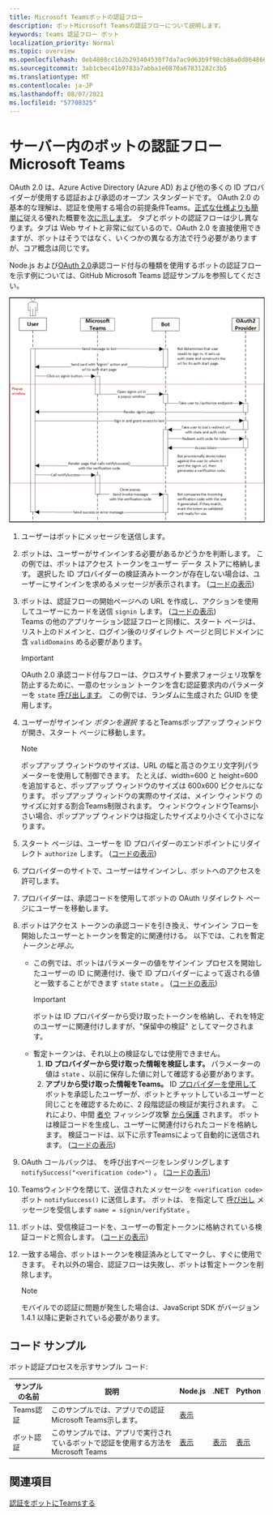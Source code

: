 ```yaml
---
title: Microsoft Teamsボットの認証フロー
description: ボットMicrosoft Teamsの認証フローについて説明します。
keywords: teams 認証フロー ボット
localization_priority: Normal
ms.topic: overview
ms.openlocfilehash: 0eb4808cc162b293404530f7da7ac9d63b9f98cb86a0d864866fd31e388ecb89
ms.sourcegitcommit: 3ab1cbec41b9783a7abba1e0870a67831282c3b5
ms.translationtype: MT
ms.contentlocale: ja-JP
ms.lasthandoff: 08/07/2021
ms.locfileid: "57708325"
---
```

# <a name="authentication-flow-for-bots-in-microsoft-teams"></a>サーバー内のボットの認証フロー Microsoft Teams

OAuth 2.0 は、Azure Active Directory (Azure AD) および他の多くの ID プロバイダーが使用する認証および承認のオープン スタンダードです。 OAuth 2.0 の基本的な理解は、認証を使用する場合の前提条件Teams。[正式な仕様よりも簡単に](https://aaronparecki.com/oauth-2-simplified/)従える優れた概要を[次に示します](https://oauth.net/2/)。 タブとボットの認証フローは少し異なります。タブは Web サイトと非常に似ているので、OAuth 2.0 を直接使用できますが、ボットはそうではなく、いくつかの異なる方法で行う必要がありますが、コア概念は同じです。

Node.js および[OAuth 2.0](https://oauth.net/2/grant-types/authorization-code/)承認コード付与の種類を使用するボットの認証フローを示す例については、GitHub Microsoft Teams 認証サンプルを参照してください。 [](https://github.com/OfficeDev/Microsoft-Teams-Samples/tree/main/samples/app-auth/nodejs)

![ボット認証シーケンス図](../../../assets/images/authentication/bot_auth_sequence_diagram.png)

1. ユーザーはボットにメッセージを送信します。
2. ボットは、ユーザーがサインインする必要があるかどうかを判断します。
   この例では、ボットはアクセス トークンをユーザー データ ストアに格納します。 選択した ID プロバイダーの検証済みトークンが存在しない場合は、ユーザーにサインインを求めるメッセージが表示されます。 ([コードの表示](https://github.com/OfficeDev/microsoft-teams-sample-auth-node/blob/469952a26d618dbf884a3be53c7d921cc580b1e2/src/utils/AuthenticationUtils.ts#L58-L76))
3. ボットは、認証フローの開始ページへの URL を作成し、アクションを使用してユーザーにカードを送信 `signin` します。 ([コードの表示](https://github.com/OfficeDev/microsoft-teams-sample-auth-node/blob/469952a26d618dbf884a3be53c7d921cc580b1e2/src/dialogs/BaseIdentityDialog.ts#L160-L190))</br>
    Teams の他のアプリケーション認証フローと同様に、スタート ページは、リスト上のドメインと、ログイン後のリダイレクト ページと同じドメインに含 `validDomains` める必要があります。
    > [!IMPORTANT] 
    > OAuth 2.0 承認コード付与フローは、クロスサイト要求フォージェリ攻撃を防止するために、一意のセッション トークンを含む認証要求内のパラメーターを `state` [呼び出します](https://en.wikipedia.org/wiki/Cross-site_request_forgery)。 この例では、ランダムに生成された GUID を使用します。
4. ユーザーがサインイン *ボタンを選択* するとTeamsポップアップ ウィンドウが開き、スタート ページに移動します。
   > [!NOTE]
   > ポップアップ ウィンドウのサイズは、URL の幅と高さのクエリ文字列パラメーターを使用して制御できます。 たとえば、width=600 と height=600 を追加すると、ポップアップ ウィンドウのサイズは 600x600 ピクセルになります。 ポップアップ ウィンドウの実際のサイズは、メイン ウィンドウ のサイズに対する割合Teams制限されます。 ウィンドウウィンドウTeams小さい場合、ポップアップ ウィンドウは指定したサイズより小さくて小さになります。

5. スタート ページは、ユーザーを ID プロバイダーのエンドポイントにリダイレクト `authorize` します。 ([コードの表示](https://github.com/OfficeDev/microsoft-teams-sample-auth-node/blob/469952a26d618dbf884a3be53c7d921cc580b1e2/public/html/auth-start.html#L51-L56))
6. プロバイダーのサイトで、ユーザーはサインインし、ボットへのアクセスを許可します。
7. プロバイダーは、承認コードを使用してボットの OAuth リダイレクト ページにユーザーを移動します。
8. ボットはアクセス トークンの承認コードを引き換え、サインイン フローを開始したユーザーとトークンを暫定的に関連付ける。 以下では、これを暫定 *トークンと呼ぶ。*
    * この例では、ボットはパラメーターの値をサインイン プロセスを開始したユーザーの ID に関連付け、後で ID プロバイダーによって返される値と一致することができます `state` `state` 。 ([コードの表示](https://github.com/OfficeDev/microsoft-teams-sample-auth-node/blob/469952a26d618dbf884a3be53c7d921cc580b1e2/src/AuthBot.ts#L70-L99))
      > [!IMPORTANT] 
      > ボットは ID プロバイダーから受け取ったトークンを格納し、それを特定のユーザーに関連付けしますが、"保留中の検証" としてマークされます。 
    * 暫定トークンは、それ以上の検証なしでは使用できません。
      1. **ID プロバイダーから受け取った情報を検証します。** パラメーターの値は `state` 、以前に保存した値に対して確認する必要があります。 
      1. **アプリから受け取った情報をTeams。** ID [プロバイダーを使用して](https://en.wikipedia.org/wiki/Man-in-the-middle_attack) ボットを承認したユーザーが、ボットとチャットしているユーザーと同じことを確認するために、2 段階認証の検証が実行されます。 これにより、中間 [者や](https://en.wikipedia.org/wiki/Man-in-the-middle_attack) フィッシング攻撃 [から保護](https://en.wikipedia.org/wiki/Phishing) されます。 ボットは検証コードを生成し、ユーザーに関連付けられたコードを格納します。 検証コードは、以下に示すTeamsによって自動的に送信されます。 ([コードの表示](https://github.com/OfficeDev/microsoft-teams-sample-auth-node/blob/469952a26d618dbf884a3be53c7d921cc580b1e2/src/AuthBot.ts#L100-L113))
9. OAuth コールバックは、 を呼び出すページをレンダリングします `notifySuccess("<verification code>")` 。 ([コードの表示](https://github.com/OfficeDev/microsoft-teams-sample-auth-node/blob/master/src/views/oauth-callback-success.hbs))
10. Teamsウィンドウを閉じて、送信されたメッセージを `<verification code>` ボット `notifySuccess()` に送信します。 ボットは、 を指定して [呼び出し](/bot-framework/dotnet/bot-builder-dotnet-activities#invoke) メッセージを受信します `name = signin/verifyState` 。
11. ボットは、受信検証コードを、ユーザーの暫定トークンに格納されている検証コードと照合します。 ([コードの表示](https://github.com/OfficeDev/microsoft-teams-sample-auth-node/blob/469952a26d618dbf884a3be53c7d921cc580b1e2/src/dialogs/BaseIdentityDialog.ts#L127-L140))
12. 一致する場合、ボットはトークンを検証済みとしてマークし、すぐに使用できます。 それ以外の場合、認証フローは失敗し、ボットは暫定トークンを削除します。

    > [!NOTE]
    > モバイルでの認証に問題が発生した場合は、JavaScript SDK がバージョン 1.4.1 以降に更新されている必要があります。

## <a name="code-sample"></a>コード サンプル

ボット認証プロセスを示すサンプル コード:

| **サンプルの名前** | **説明** | **Node.js** | **.NET** | **Python** |
|-----------------|----------------|--------------|----------|-----------|
| Teams認証 | このサンプルでは、アプリでの認証Microsoft Teams示します。 | [表示](https://github.com/OfficeDev/microsoft-teams-sample-auth-node) | | |
| ボット認証 | このサンプルでは、アプリで実行されているボットで認証を使用する方法をMicrosoft Teams | [表示](https://github.com/microsoft/BotBuilder-Samples/tree/main/samples/javascript_nodejs/46.teams-auth) | [表示](https://github.com/microsoft/BotBuilder-Samples/tree/main/samples/csharp_dotnetcore/46.teams-auth) | [表示](https://github.com/microsoft/BotBuilder-Samples/tree/main/samples/python/46.teams-auth)

## <a name="see-also"></a>関連項目

[認証をボットにTeamsする](add-authentication.md)
